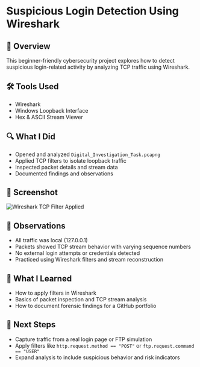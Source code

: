 # Suspicious Login Detection Using Wireshark

## 🧠 Overview
This beginner-friendly cybersecurity project explores how to detect suspicious login-related activity by analyzing TCP traffic using Wireshark.

## 🛠 Tools Used
- Wireshark
- Windows Loopback Interface
- Hex & ASCII Stream Viewer

## 🔍 What I Did
- Opened and analyzed `Digital_Investigation_Task.pcapng`
- Applied TCP filters to isolate loopback traffic
- Inspected packet details and stream data
- Documented findings and observations

## 📸 Screenshot

![Wireshark TCP Filter Applied](screenshots/filter_applied.png)

## 📝 Observations
- All traffic was local (127.0.0.1)
- Packets showed TCP stream behavior with varying sequence numbers
- No external login attempts or credentials detected
- Practiced using Wireshark filters and stream reconstruction

## 🚀 What I Learned
- How to apply filters in Wireshark
- Basics of packet inspection and TCP stream analysis
- How to document forensic findings for a GitHub portfolio

## 🔄 Next Steps
- Capture traffic from a real login page or FTP simulation
- Apply filters like `http.request.method == "POST"` or `ftp.request.command == "USER"`
- Expand analysis to include suspicious behavior and risk indicators
